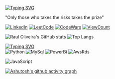 
[![Typing SVG](https://readme-typing-svg.herokuapp.com/?color=00bfbf&size=30center=true&vCenter=true&width=1000&lines=Hello,+my+name+is+Raul+Oliveira.;I+love+coding+and+also+nerd+stuff.;Be+Welcome!+:%29)](https://git.io/typing-svg)

"Only those who takes the risks takes the prize" 

[![LinkedIn](https://img.shields.io/badge/LinkedIn-0077B5?style=for-the-badge&logo=linkedin&logoColor=white)](https://www.linkedin.com/in/dev-raul-oliveira?lipi=urn%3Ali%3Apage%3Ad_flagship3_profile_view_base_contact_details%3BtFqbzy%2BUSI2ffkNrrOsRTA%3D%3D)
[![LeetCode](https://img.shields.io/badge/-LeetCode-FFA116?style=for-the-badge&logo=LeetCode&logoColor=black)](https://leetcode.com/u/DevRaulOliveira/)
[![CodeWars](https://img.shields.io/badge/Codewars-B1361E.svg?style=for-the-badge&logo=Codewars&logoColor=white)](https://www.codewars.com/users/DevRaulOliveira)
[![ViewCount](https://komarev.com/ghpvc/?username=DevRaulOliveira&style=for-the-badge)](https://github.com/DevRaulOliveira/)


![Raul Oliveira's GitHub stats](https://github-readme-stats.vercel.app/api?username=DevRaulOliveira&show_icons=true&theme=tokyonight)
![Top Langs](https://github-readme-stats.vercel.app/api/top-langs/?username=DevRaulOliveira&hide_progress=false&theme=tokyonight)

[![Typing SVG](https://readme-typing-svg.herokuapp.com/?pause=10000&color=00bfbf&&width=435&lines=Most+familiar%3A)](https://git.io/typing-svg)
<br>![Python](https://img.shields.io/badge/Python-14354C?style=for-the-badge&logo=python&logoColor=white)
![MySql](https://img.shields.io/badge/MySQL-4682B4?style=for-the-badge&logo=mysql&logoColor=white)
![PowerBi](https://img.shields.io/badge/Power%20BI-F2C811.svg?style=for-the-badge&logo=Power-BI&logoColor=black)
![AwsRds](https://img.shields.io/badge/RDS-AWS-FF8C00?style=for-the-badge&logo=amazonrds&logoColor=%23FF8C00)

<!-- ![C++](https://img.shields.io/badge/C%2B%2B-%2300599C?style=for-the-badge&logo=c%2B%2B) -->


![JavaScript](https://img.shields.io/badge/JS-Java_Script-blue?style=for-the-badge&color=%23FFFF00)


[![Ashutosh's github activity graph](https://github-readme-activity-graph.vercel.app/graph?username=DevRaulOliveira&bg_color=171c25&color=00ffff&line=ffffff&point=00bfbf&area=true&hide_border=true)](https://github.com/ashutosh00710/github-readme-activity-graph)

<!--
![Html5](https://img.shields.io/badge/HTML5-E34F26?style=for-the-badge&logo=html5&logoColor=white)
![Css](https://img.shields.io/badge/CSS3-1572B6?style=for-the-badge&logo=css3&logoColor=white)
![C](https://img.shields.io/badge/C-00599C?style=for-the-badge&logo=c&logoColor=white)
![C++](https://img.shields.io/badge/C%2B%2B-00599C?style=for-the-badge&logo=c%2B%2B&logoColor=white)
